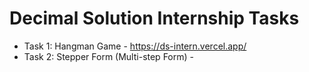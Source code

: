 # Decimal Solution Internship Tasks

- Task 1: Hangman Game - https://ds-intern.vercel.app/
- Task 2: Stepper Form (Multi-step Form) - 
